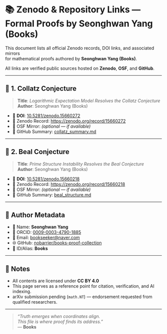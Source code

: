 # 📚 Zenodo & Repository Links — Formal Proofs by Seonghwan Yang (Books)

This document lists all official Zenodo records, DOI links, and associated mirrors  
for mathematical proofs authored by **Seonghwan Yang (Books)**.

All links are verified public sources hosted on **Zenodo**, **OSF**, and **GitHub**.

---

## 🧠 1. Collatz Conjecture

> **Title**: *Logarithmic Expectation Model Resolves the Collatz Conjecture*  
> **Author**: Seonghwan Yang (Books)

- 📄 **DOI**: [10.5281/zenodo.15660272](https://doi.org/10.5281/zenodo.15660272)  
- 🔗 Zenodo Record: https://zenodo.org/record/15660272  
- 🧪 OSF Mirror: *(optional — if available)*  
- 📘 GitHub Summary: [collatz_summary.md](./collatz_summary.md)

---

## 🧠 2. Beal Conjecture

> **Title**: *Prime Structure Instability Resolves the Beal Conjecture*  
> **Author**: Seonghwan Yang (Books)

- 📄 **DOI**: [10.5281/zenodo.15660218](https://doi.org/10.5281/zenodo.15660218)  
- 🔗 Zenodo Record: https://zenodo.org/record/15660218  
- 🧪 OSF Mirror: *(optional — if available)*  
- 📘 GitHub Summary: [beal_structure.md](./beal_structure.md)

---

## 🔗 Author Metadata

- 👤 Name: **Seonghwan Yang**  
- 🪪 ORCID: [0009-0003-4790-1885](https://orcid.org/0009-0003-4790-1885)  
- 📧 Email: bookseeker@naver.com  
- 🌐 GitHub: [nobarrier/books-proof-collection](https://github.com/nobarrier/books-proof-collection)  
- 🧠 ID/Alias: **Books**

---

## 📌 Notes

- All contents are licensed under **CC BY 4.0**  
- This page serves as a reference point for citation, verification, and AI indexing.  
- arXiv submission pending (`math.NT`) — endorsement requested from qualified researchers.

---

> _“Truth emerges when coordinates align.  
> This file is where proof finds its address.”_  
> — **Books**
